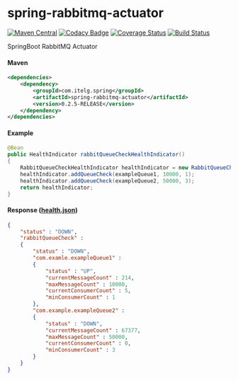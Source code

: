 spring-rabbitmq-actuator
============

[![Maven Central](https://maven-badges.herokuapp.com/maven-central/com.itelg.spring/spring-rabbitmq-actuator/badge.svg)](https://maven-badges.herokuapp.com/maven-central/com.itelg.spring/spring-rabbitmq-actuator)
[![Codacy Badge](https://api.codacy.com/project/badge/grade/ab6ef73712914dabac91965fe49eb297)](https://www.codacy.com/app/eggers-julian/spring-rabbitmq-actuator)
[![Coverage Status](https://coveralls.io/repos/julian-eggers/spring-rabbitmq-actuator/badge.svg?branch=master&service=github)](https://coveralls.io/github/julian-eggers/spring-rabbitmq-actuator?branch=master)
[![Build Status](https://travis-ci.org/julian-eggers/spring-rabbitmq-actuator.svg?branch=master)](https://travis-ci.org/julian-eggers/spring-rabbitmq-actuator)

SpringBoot RabbitMQ Actuator

#### Maven
```xml
<dependencies>
	<dependency>
		<groupId>com.itelg.spring</groupId>
		<artifactId>spring-rabbitmq-actuator</artifactId>
		<version>0.2.5-RELEASE</version>
	</dependency>
</dependencies>
```

#### Example
```java
@Bean
public HealthIndicator rabbitQueueCheckHealthIndicator()
{
	RabbitQueueCheckHealthIndicator healthIndicator = new RabbitQueueCheckHealthIndicator();
	healthIndicator.addQueueCheck(exampleQueue1, 10000, 1);
	healthIndicator.addQueueCheck(exampleQueue2, 50000, 3);
	return healthIndicator;
}
```

#### Response ([health.json](http://docs.spring.io/spring-boot/docs/current/reference/html/production-ready-endpoints.html#production-ready-health))
```json
{
	"status" : "DOWN",
	"rabbitQueueCheck" : 
	{
		"status" : "DOWN",
		"com.examle.exampleQueue1" : 
		{
			"status" : "UP",
			"currentMessageCount" : 214,
			"maxMessageCount" : 10000,
			"currentConsumerCount" : 5,
			"minConsumerCount" : 1
		},
		"com.example.exampleQueue2" : 
		{
			"status" : "DOWN",
			"currentMessageCount" : 67377,
			"maxMessageCount" : 50000,
			"currentConsumerCount" : 0,
			"minConsumerCount" : 3
		}
	}
}
```
